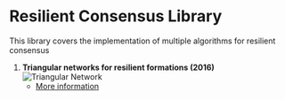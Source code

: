 # Resilient Consensus Library
This library covers the implementation of multiple algorithms for resilient consensus

1. **Triangular networks for resilient formations (2016)** 
   ![Triangular Network](http://swarmslab.com/wp-content/uploads/2022/01/triangular2.png)
   * [More information](https://github.com/swarmslab/resilient-consensus/tree/main/DARS2016%20-triangular_formations)


